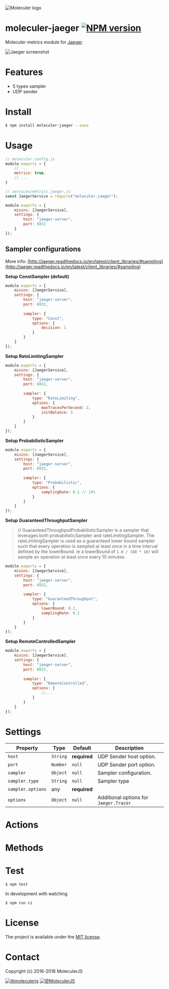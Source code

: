 ![Moleculer logo](http://moleculer.services/images/banner.png)

# moleculer-jaeger [![NPM version](https://img.shields.io/npm/v/moleculer-jaeger.svg)](https://www.npmjs.com/package/moleculer-jaeger)

Moleculer metrics module for [Jaeger](https://github.com/jaegertracing/jaeger).

![Jaeger screenshot](https://user-images.githubusercontent.com/306521/37258289-cc5e1e00-2575-11e8-93df-b81a6a444188.png)

# Features
- 5 types sampler
- UDP sender

# Install

```bash
$ npm install moleculer-jaeger --save
```

# Usage

```js
// moleculer.config.js
module.exports = {
    // ...
    metrics: true,
    // ...
}

// services/metrics.jaeger.js
const JaegerService = require("moleculer-jaeger");

module.exports = {
    mixins: [JaegerService],
    settings: {
        host: "jaeger-server",
        port: 6832
    }
});
```

## Sampler configurations
More info: [http://jaeger.readthedocs.io/en/latest/client_libraries/#sampling](http://jaeger.readthedocs.io/en/latest/client_libraries/#sampling)

**Setup ConstSampler (default)**
```js
module.exports = {
    mixins: [JaegerService],
    settings: {
        host: "jaeger-server",
        port: 6832,
        
        sampler: {
            type: "Const",
            options: {
                decision: 1
            }
        }
    }
});
```

**Setup RateLimitingSampler**
```js
module.exports = {
    mixins: [JaegerService],
    settings: {
        host: "jaeger-server",
        port: 6832,
        
        sampler: {
            type: "RateLimiting",
            options: {
                maxTracesPerSecond: 2,
                initBalance: 5
            }
        }
    }
});
```

**Setup ProbabilisticSampler**
```js
module.exports = {
    mixins: [JaegerService],
    settings: {
        host: "jaeger-server",
        port: 6832,
        
        sampler: {
            type: "Probabilistic",
            options: {
                samplingRate: 0.1 // 10%
            }
        }
    }
});
```

**Setup GuaranteedThroughputSampler**
> // GuaranteedThroughputProbabilisticSampler is a sampler that leverages both probabilisticSampler and rateLimitingSampler. The rateLimitingSampler is used as a guaranteed lower bound sampler such that every operation is sampled at least once in a time interval defined by the lowerBound. ie a lowerBound of `1.0 / (60 * 10)` will sample an operation at least once every 10 minutes.

```js
module.exports = {
    mixins: [JaegerService],
    settings: {
        host: "jaeger-server",
        port: 6832,
        
        sampler: {
            type: "GuaranteedThroughput",
            options: {
                lowerBound: 0.1,
                samplingRate: 0.1
            }
        }
    }
});
```

**Setup RemoteControlledSampler**
```js
module.exports = {
    mixins: [JaegerService],
    settings: {
        host: "jaeger-server",
        port: 6832,
        
        sampler: {
            type: "RemoteControlled",
            options: {
                //...
            }
        }
    }
});
```

<!-- AUTO-CONTENT-START:USAGE -->
<!-- AUTO-CONTENT-END:USAGE -->

<!-- AUTO-CONTENT-TEMPLATE:USAGE
{{#hasExamples}}
{{#each examples}}
{{{this}}}
{{/each}}
{{/hasExamples}}
-->



# Settings

<!-- AUTO-CONTENT-START:SETTINGS -->
| Property | Type | Default | Description |
| -------- | ---- | ------- | ----------- |
| `host` | `String` | **required** | UDP Sender host option. |
| `port` | `Number` | `null` | UDP Sender port option. |
| `sampler` | `Object` | `null` | Sampler configuration. |
| `sampler.type` | `String` | `null` | Sampler type |
| `sampler.options` | any | **required** |  |
| `options` | `Object` | `null` | Additional options for `Jaeger.Tracer` |

<!-- AUTO-CONTENT-END:SETTINGS -->

<!-- AUTO-CONTENT-TEMPLATE:SETTINGS
| Property | Type | Default | Description |
| -------- | ---- | ------- | ----------- |
{{#each this}}
| `{{name}}` | {{type}} | {{defaultValue}} | {{description}} |
{{/each}}
{{^this}}
*No settings.*
{{/this}}

-->

# Actions
<!-- AUTO-CONTENT-START:ACTIONS -->
<!-- AUTO-CONTENT-END:ACTIONS -->

<!-- AUTO-CONTENT-TEMPLATE:ACTIONS
{{#each this}}
## `{{name}}` {{#each badges}}{{this}} {{/each}}
{{#since}}
_<sup>Since: {{this}}</sup>_
{{/since}}

{{description}}

### Parameters
| Property | Type | Default | Description |
| -------- | ---- | ------- | ----------- |
{{#each params}}
| `{{name}}` | {{type}} | {{defaultValue}} | {{description}} |
{{/each}}
{{^params}}
*No input parameters.*
{{/params}}

{{#returns}}
### Results
**Type:** {{type}}

{{description}}
{{/returns}}

{{#hasExamples}}
### Examples
{{#each examples}}
{{this}}
{{/each}}
{{/hasExamples}}

{{/each}}
-->

# Methods

<!-- AUTO-CONTENT-START:METHODS -->
<!-- AUTO-CONTENT-END:METHODS -->

<!-- AUTO-CONTENT-TEMPLATE:METHODS
{{#each this}}
## `{{name}}` {{#each badges}}{{this}} {{/each}}
{{#since}}
_<sup>Since: {{this}}</sup>_
{{/since}}

{{description}}

### Parameters
| Property | Type | Default | Description |
| -------- | ---- | ------- | ----------- |
{{#each params}}
| `{{name}}` | {{type}} | {{defaultValue}} | {{description}} |
{{/each}}
{{^params}}
*No input parameters.*
{{/params}}

{{#returns}}
### Results
**Type:** {{type}}

{{description}}
{{/returns}}

{{#hasExamples}}
### Examples
{{#each examples}}
{{this}}
{{/each}}
{{/hasExamples}}

{{/each}}
-->

# Test
```
$ npm test
```

In development with watching

```
$ npm run ci
```

# License
The project is available under the [MIT license](https://tldrlegal.com/license/mit-license).

# Contact
Copyright (c) 2016-2018 MoleculerJS

[![@moleculerjs](https://img.shields.io/badge/github-moleculerjs-green.svg)](https://github.com/moleculerjs) [![@MoleculerJS](https://img.shields.io/badge/twitter-MoleculerJS-blue.svg)](https://twitter.com/MoleculerJS)
